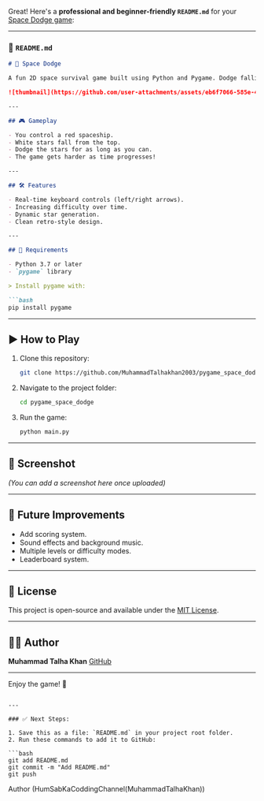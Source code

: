 Great! Here's a **professional and beginner-friendly `README.md`** for your [Space Dodge game](https://github.com/MuhammadTalhakhan2003/pygame_space_dodge):

---

### 📄 `README.md`

````markdown
# 🚀 Space Dodge

A fun 2D space survival game built using Python and Pygame. Dodge falling stars for as long as possible and survive in space!

![thumbnail](https://github.com/user-attachments/assets/eb6f7066-585e-49c1-a730-a65dca7622bb)

---

## 🎮 Gameplay

- You control a red spaceship.
- White stars fall from the top.
- Dodge the stars for as long as you can.
- The game gets harder as time progresses!

---

## 🛠️ Features

- Real-time keyboard controls (left/right arrows).
- Increasing difficulty over time.
- Dynamic star generation.
- Clean retro-style design.

---

## 🧩 Requirements

- Python 3.7 or later
- `pygame` library

> Install pygame with:

```bash
pip install pygame
````

---

## ▶️ How to Play

1. Clone this repository:

   ```bash
   git clone https://github.com/MuhammadTalhakhan2003/pygame_space_dodge.git
   ```
2. Navigate to the project folder:

   ```bash
   cd pygame_space_dodge
   ```
3. Run the game:

   ```bash
   python main.py
   ```

---

## 📸 Screenshot

*(You can add a screenshot here once uploaded)*

---

## 🧠 Future Improvements

* Add scoring system.
* Sound effects and background music.
* Multiple levels or difficulty modes.
* Leaderboard system.

---

## 📜 License

This project is open-source and available under the [MIT License](LICENSE).

---

## 👨‍💻 Author

**Muhammad Talha Khan**
[GitHub](https://github.com/MuhammadTalhakhan2003)

---

Enjoy the game! 🚀

````

---

### ✅ Next Steps:

1. Save this as a file: `README.md` in your project root folder.
2. Run these commands to add it to GitHub:

```bash
git add README.md
git commit -m "Add README.md"
git push
````

Author (HumSabKaCoddingChannel(MuhammadTalhaKhan))
